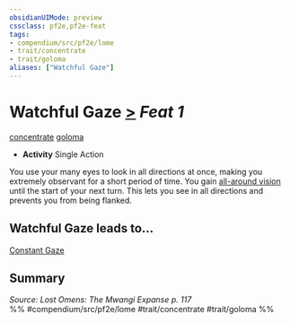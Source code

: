 ```yaml
---
obsidianUIMode: preview
cssclass: pf2e,pf2e-feat
tags:
- compendium/src/pf2e/lome
- trait/concentrate
- trait/goloma
aliases: ["Watchful Gaze"]
---
```

# Watchful Gaze  [>](rules/core-rulebook/chapter-9-playing-the-game.md#Actions "Single Action") *Feat 1*  
[concentrate](rules/traits/concentrate.md "Concentrate Action & Ability Trait")  [goloma](rules/traits/goloma-lome.md "Goloma Ancestry & Heritage Trait")  

- **Activity** Single Action

You use your many eyes to look in all directions at once, making you extremely observant for a short period of time. You gain [all-around vision](rules/abilities/all-around-vision.md) until the start of your next turn. This lets you see in all directions and prevents you from being flanked.

## Watchful Gaze leads to...

[Constant Gaze](compendium/feats/constant-gaze-lome.md)

## Summary

*Source: Lost Omens: The Mwangi Expanse p. 117*  
%% #compendium/src/pf2e/lome #trait/concentrate #trait/goloma %%
